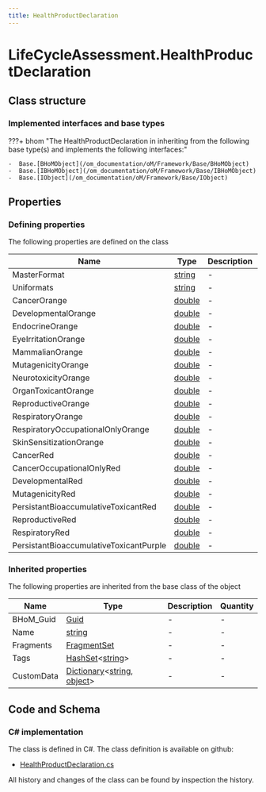 ```yaml
---
title: HealthProductDeclaration
---
```


# LifeCycleAssessment.HealthProductDeclaration



## Class structure

### Implemented interfaces and base types

???+ bhom "The HealthProductDeclaration in inheriting from the following base type(s) and implements the following interfaces:"

    -  Base.[BHoMObject](/om_documentation/oM/Framework/Base/BHoMObject)
    -  Base.[IBHoMObject](/om_documentation/oM/Framework/Base/IBHoMObject)
    -  Base.[IObject](/om_documentation/oM/Framework/Base/IObject)


## Properties



### Defining properties

The following properties are defined on the class

| Name             | Type             | Description      | Quantity         |
|------------------|------------------|------------------|------------------|
| MasterFormat | [string](https://learn.microsoft.com/en-us/dotnet/api/System.String?view=netstandard-2.0) | - | - |
| Uniformats | [string](https://learn.microsoft.com/en-us/dotnet/api/System.String?view=netstandard-2.0) | - | - |
| CancerOrange | [double](https://learn.microsoft.com/en-us/dotnet/api/System.Double?view=netstandard-2.0) | - | - |
| DevelopmentalOrange | [double](https://learn.microsoft.com/en-us/dotnet/api/System.Double?view=netstandard-2.0) | - | - |
| EndocrineOrange | [double](https://learn.microsoft.com/en-us/dotnet/api/System.Double?view=netstandard-2.0) | - | - |
| EyeIrritationOrange | [double](https://learn.microsoft.com/en-us/dotnet/api/System.Double?view=netstandard-2.0) | - | - |
| MammalianOrange | [double](https://learn.microsoft.com/en-us/dotnet/api/System.Double?view=netstandard-2.0) | - | - |
| MutagenicityOrange | [double](https://learn.microsoft.com/en-us/dotnet/api/System.Double?view=netstandard-2.0) | - | - |
| NeurotoxicityOrange | [double](https://learn.microsoft.com/en-us/dotnet/api/System.Double?view=netstandard-2.0) | - | - |
| OrganToxicantOrange | [double](https://learn.microsoft.com/en-us/dotnet/api/System.Double?view=netstandard-2.0) | - | - |
| ReproductiveOrange | [double](https://learn.microsoft.com/en-us/dotnet/api/System.Double?view=netstandard-2.0) | - | - |
| RespiratoryOrange | [double](https://learn.microsoft.com/en-us/dotnet/api/System.Double?view=netstandard-2.0) | - | - |
| RespiratoryOccupationalOnlyOrange | [double](https://learn.microsoft.com/en-us/dotnet/api/System.Double?view=netstandard-2.0) | - | - |
| SkinSensitizationOrange | [double](https://learn.microsoft.com/en-us/dotnet/api/System.Double?view=netstandard-2.0) | - | - |
| CancerRed | [double](https://learn.microsoft.com/en-us/dotnet/api/System.Double?view=netstandard-2.0) | - | - |
| CancerOccupationalOnlyRed | [double](https://learn.microsoft.com/en-us/dotnet/api/System.Double?view=netstandard-2.0) | - | - |
| DevelopmentalRed | [double](https://learn.microsoft.com/en-us/dotnet/api/System.Double?view=netstandard-2.0) | - | - |
| MutagenicityRed | [double](https://learn.microsoft.com/en-us/dotnet/api/System.Double?view=netstandard-2.0) | - | - |
| PersistantBioaccumulativeToxicantRed | [double](https://learn.microsoft.com/en-us/dotnet/api/System.Double?view=netstandard-2.0) | - | - |
| ReproductiveRed | [double](https://learn.microsoft.com/en-us/dotnet/api/System.Double?view=netstandard-2.0) | - | - |
| RespiratoryRed | [double](https://learn.microsoft.com/en-us/dotnet/api/System.Double?view=netstandard-2.0) | - | - |
| PersistantBioaccumulativeToxicantPurple | [double](https://learn.microsoft.com/en-us/dotnet/api/System.Double?view=netstandard-2.0) | - | - |


### Inherited properties
The following properties are inherited from the base class of the object

| Name             | Type             | Description      | Quantity         |
|------------------|------------------|------------------|------------------|
| BHoM_Guid | [Guid](https://learn.microsoft.com/en-us/dotnet/api/System.Guid?view=netstandard-2.0) | - | - |
| Name | [string](https://learn.microsoft.com/en-us/dotnet/api/System.String?view=netstandard-2.0) | - | - |
| Fragments | [FragmentSet](/om_documentation/oM/Framework/Base/FragmentSet) | - | - |
| Tags | [HashSet](https://learn.microsoft.com/en-us/dotnet/api/System.Collections.Generic.HashSet-1?view=netstandard-2.0)&lt;[string](https://learn.microsoft.com/en-us/dotnet/api/System.String?view=netstandard-2.0)&gt; | - | - |
| CustomData | [Dictionary](https://learn.microsoft.com/en-us/dotnet/api/System.Collections.Generic.Dictionary-2?view=netstandard-2.0)&lt;[string](https://learn.microsoft.com/en-us/dotnet/api/System.String?view=netstandard-2.0), [object](https://learn.microsoft.com/en-us/dotnet/api/System.Object?view=netstandard-2.0)&gt; | - | - |


## Code and Schema

### C# implementation

The class is defined in C#. The class definition is available on github:

- [HealthProductDeclaration.cs](https://github.com/BHoM/BHoM/blob/develop/LifeCycleAssessment_oM/HealthProductDeclaration.cs)

All history and changes of the class can be found by inspection the history.
